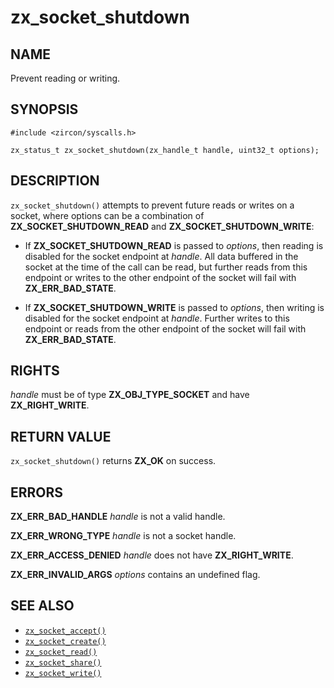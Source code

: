 # zx_socket_shutdown

## NAME

<!-- Updated by update-docs-from-abigen, do not edit. -->

Prevent reading or writing.

## SYNOPSIS

<!-- Updated by update-docs-from-abigen, do not edit. -->

```
#include <zircon/syscalls.h>

zx_status_t zx_socket_shutdown(zx_handle_t handle, uint32_t options);
```

## DESCRIPTION

`zx_socket_shutdown()` attempts to prevent future reads or writes on a socket,
where options can be a combination of **ZX_SOCKET_SHUTDOWN_READ** and
**ZX_SOCKET_SHUTDOWN_WRITE**:

 * If **ZX_SOCKET_SHUTDOWN_READ** is passed to *options*, then reading is
   disabled for the socket endpoint at *handle*. All data buffered in the socket
   at the time of the call can be read, but further reads from this endpoint or
   writes to the other endpoint of the socket will fail with
   **ZX_ERR_BAD_STATE**.

 * If **ZX_SOCKET_SHUTDOWN_WRITE** is passed to *options*, then writing is
   disabled for the socket endpoint at *handle*. Further writes to this endpoint
   or reads from the other endpoint of the socket will fail with
   **ZX_ERR_BAD_STATE**.

## RIGHTS

<!-- Updated by update-docs-from-abigen, do not edit. -->

*handle* must be of type **ZX_OBJ_TYPE_SOCKET** and have **ZX_RIGHT_WRITE**.

## RETURN VALUE

`zx_socket_shutdown()` returns **ZX_OK** on success.

## ERRORS

**ZX_ERR_BAD_HANDLE**  *handle* is not a valid handle.

**ZX_ERR_WRONG_TYPE**  *handle* is not a socket handle.

**ZX_ERR_ACCESS_DENIED**  *handle* does not have **ZX_RIGHT_WRITE**.

**ZX_ERR_INVALID_ARGS** *options* contains an undefined flag.

## SEE ALSO

 - [`zx_socket_accept()`]
 - [`zx_socket_create()`]
 - [`zx_socket_read()`]
 - [`zx_socket_share()`]
 - [`zx_socket_write()`]

<!-- References updated by update-docs-from-abigen, do not edit. -->

[`zx_socket_accept()`]: socket_accept.md
[`zx_socket_create()`]: socket_create.md
[`zx_socket_read()`]: socket_read.md
[`zx_socket_share()`]: socket_share.md
[`zx_socket_write()`]: socket_write.md
